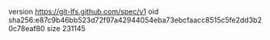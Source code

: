 version https://git-lfs.github.com/spec/v1
oid sha256:e87c9b46bb523d72f97a42944054eba73ebcfaacc8515c5fe2dd3b20c78eaf80
size 231145
